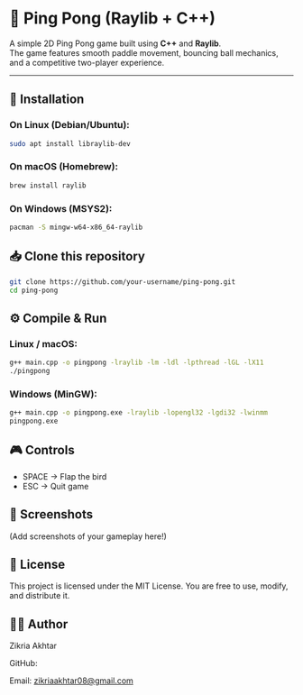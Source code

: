# 🏓 Ping Pong (Raylib + C++)

A simple 2D Ping Pong game built using **C++** and **Raylib**.  
The game features smooth paddle movement, bouncing ball mechanics, and a competitive two-player experience.

---

## 🚀 Installation

### On Linux (Debian/Ubuntu):
```bash
sudo apt install libraylib-dev
```
### On macOS (Homebrew):
``` bash
brew install raylib
```
### On Windows (MSYS2):
``` bash 
pacman -S mingw-w64-x86_64-raylib
```
## 📥 Clone this repository
```bash
git clone https://github.com/your-username/ping-pong.git
cd ping-pong
```
## ⚙️ Compile & Run
### Linux / macOS:
``` bash
g++ main.cpp -o pingpong -lraylib -lm -ldl -lpthread -lGL -lX11
./pingpong
```
### Windows (MinGW):
``` bash
g++ main.cpp -o pingpong.exe -lraylib -lopengl32 -lgdi32 -lwinmm
pingpong.exe
```
## 🎮 Controls

- SPACE → Flap the bird
- ESC → Quit game

## 📸 Screenshots

(Add screenshots of your gameplay here!)

## 📜 License

This project is licensed under the MIT License.
You are free to use, modify, and distribute it.

## 👨‍💻 Author

Zikria Akhtar

GitHub: <link src="www.github.com/Zikria11"></link>

Email: zikriaakhtar08@gmail.com
